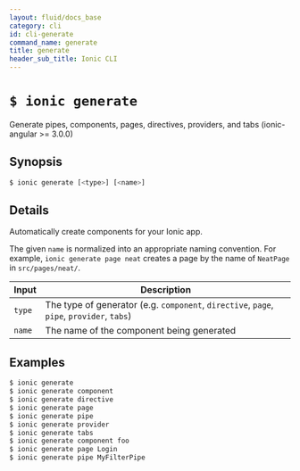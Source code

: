 ```yaml
---
layout: fluid/docs_base
category: cli
id: cli-generate
command_name: generate
title: generate
header_sub_title: Ionic CLI
---
```


# `$ ionic generate`

Generate pipes, components, pages, directives, providers, and tabs (ionic-angular >= 3.0.0)
## Synopsis

```bash
$ ionic generate [<type>] [<name>]
```
  
## Details

Automatically create components for your Ionic app.

The given `name` is normalized into an appropriate naming convention. For example, `ionic generate page neat` creates a page by the name of `NeatPage` in `src/pages/neat/`.


Input | Description
----- | ----------
`type` | The type of generator (e.g. `component`, `directive`, `page`, `pipe`, `provider`, `tabs`)
`name` | The name of the component being generated




## Examples

```bash
$ ionic generate 
$ ionic generate component
$ ionic generate directive
$ ionic generate page
$ ionic generate pipe
$ ionic generate provider
$ ionic generate tabs
$ ionic generate component foo
$ ionic generate page Login
$ ionic generate pipe MyFilterPipe
```
